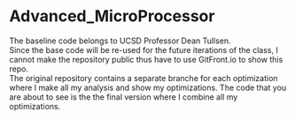 # Advanced_MicroProcessor
The baseline code belongs to UCSD Professor Dean Tullsen.  
Since the base code will be re-used for the future iterations of the class, I cannot make the repository public thus have to use GitFront.io to show
this repo.  
The original repository contains a separate branche for each optimization where I make all my analysis and show my optimizations. The code that you are about to see 
is the the final version where I combine all my optimizations. 
